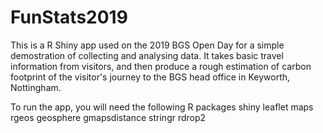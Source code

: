 # FunStats2019 #

This is a R Shiny app used on the 2019 BGS Open Day for a simple demostration of collecting and analysing data. 
It takes basic travel information from visitors, and then produce a rough estimation of carbon footprint of the visitor's journey to the BGS head office in Keyworth, Nottingham.

To run the app, you will need the following R packages
shiny
leaflet
maps
rgeos
geosphere
gmapsdistance
stringr
rdrop2



